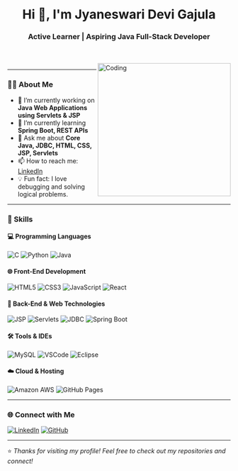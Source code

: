 <h1 align="center">Hi 👋, I'm Jyaneswari Devi Gajula</h1>
<h3 align="center">Active Learner | Aspiring Java Full-Stack Developer</h3>

<br><br>
<img align="right" alt="Coding" width="300" src="https://media.giphy.com/media/v1.Y2lkPTc5MGI3NjExY3g5ZTdia2Z1ZDE0c2V5emU5eWphcTQ5OWR5eWp1ejJ1dW4zcm01MyZlcD12MV9naWZzX3NlYXJjaCZjdD1n/L1R1tvI9svkIWwpVYr/giphy.gif">

---

### 👩‍💻 About Me

- 🔭 I’m currently working on **Java Web Applications using Servlets & JSP**
- 🌱 I’m currently learning **Spring Boot, REST APIs**
- 💬 Ask me about **Core Java, JDBC, HTML, CSS, JSP, Servlets**
- 📫 How to reach me: [LinkedIn](https://www.linkedin.com/in/jyaneswari-devi-gajula-025672214/)
- 💡 Fun fact: I love debugging and solving logical problems.

---

### 🚀 Skills

#### 💻 Programming Languages
![C](https://img.shields.io/badge/C-%2300599C.svg?style=flat&logo=c&logoColor=white)
![Python](https://img.shields.io/badge/Python-%233776AB.svg?style=flat&logo=python&logoColor=white)
![Java](https://img.shields.io/badge/Java-%23ED8B00.svg?style=flat&logo=java&logoColor=white)

#### 🌐 Front-End Development
![HTML5](https://img.shields.io/badge/HTML5-%23E34F26.svg?style=flat&logo=html5&logoColor=white)
![CSS3](https://img.shields.io/badge/CSS3-%231572B6.svg?style=flat&logo=css3&logoColor=white)
![JavaScript](https://img.shields.io/badge/JavaScript-%23F7DF1E.svg?style=flat&logo=javascript&logoColor=black)
![React](https://img.shields.io/badge/React-%2320232a.svg?style=flat&logo=react&logoColor=%2361DAFB)

#### 🔧 Back-End & Web Technologies
![JSP](https://img.shields.io/badge/JSP-blue.svg?style=flat)
![Servlets](https://img.shields.io/badge/Servlets-gray.svg?style=flat)
![JDBC](https://img.shields.io/badge/JDBC-lightgrey.svg?style=flat)
![Spring Boot](https://img.shields.io/badge/Spring%20Boot-6DB33F.svg?style=flat&logo=spring-boot&logoColor=white)

#### 🛠️ Tools & IDEs
![MySQL](https://img.shields.io/badge/MySQL-%2300f.svg?style=flat&logo=mysql&logoColor=white)
![VSCode](https://img.shields.io/badge/VS%20Code-007ACC?style=flat&logo=visual-studio-code&logoColor=white)
![Eclipse](https://img.shields.io/badge/Eclipse-2C2255?style=flat&logo=eclipse&logoColor=white)

#### ☁️ Cloud & Hosting
![Amazon AWS](https://img.shields.io/badge/Amazon%20AWS-FF9900?style=flat&logo=amazon-aws&logoColor=white)
![GitHub Pages](https://img.shields.io/badge/GitHub%20Pages-121013?style=flat&logo=github&logoColor=white)

---

### 🌐 Connect with Me

[![LinkedIn](https://img.shields.io/badge/LinkedIn-blue?style=flat&logo=linkedin&logoColor=white)](https://www.linkedin.com/in/jyaneswari-devi-gajula-025672214/)
[![GitHub](https://img.shields.io/badge/GitHub-100000?style=flat&logo=github&logoColor=white)](https://github.com/JYANESWARI)

---

⭐ *Thanks for visiting my profile! Feel free to check out my repositories and connect!*
